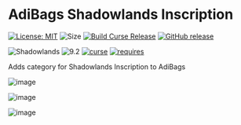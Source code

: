 # AdiBags Shadowlands Inscription

[![License: MIT](https://img.shields.io/badge/License-MIT-yellow.svg)](https://opensource.org/licenses/MIT)
![Size](https://img.shields.io/github/repo-size/N6REJ/AdiBags_Shadowlands_Inscription) 
[![Build Curse Release](https://github.com/N6REJ/AdiBags_Shadowlands_Inscription/actions/workflows/action.yml/badge.svg)](https://github.com/N6REJ/AdiBags_Shadowlands_Inscription/actions/workflows/action.yml) 
[![GitHub release](https://img.shields.io/github/release/N6REJ/AdiBags_Shadowlands_Inscription.svg)](https://GitHub.com/N6REJ/AdiBags_Shadowlands_Inscription/releases/)

![Shadowlands](https://img.shields.io/badge/Supports-Shadowlands-0B68D7)
![9.2](https://img.shields.io/badge/Ready_for-9.2-darkgreen)
[![curse](https://img.shields.io/badge/Curseforge_Project_ID:-546354-purple)](https://www.curseforge.com/wow/addons/adibags_shadowlands_Inscription)
[![requires](https://img.shields.io/badge/Requires-AdiBags-brown)](https://www.curseforge.com/wow/addons/adibags)

Adds category for Shadowlands Inscription to AdiBags

![image](https://user-images.githubusercontent.com/1850089/141396509-643c4710-41c0-4d46-91ee-954291c9e80d.png)

![image](https://user-images.githubusercontent.com/1850089/141396413-2651f99c-5429-4b07-a3f2-b06eadd266e2.png)

![image](https://user-images.githubusercontent.com/1850089/141396748-108d2798-e4c2-45b5-adc2-08a373b90810.png)
